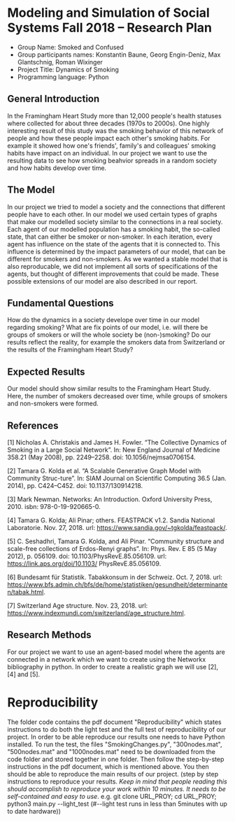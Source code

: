 # Modeling and Simulation of Social Systems Fall 2018 – Research Plan

* Group Name: Smoked and Confused
* Group participants names: Konstantin Baune, Georg Engin-Deniz, Max Glantschnig, Roman Wixinger
* Project Title: Dynamics of Smoking
* Programming language: Python


## General Introduction

In the Framingham Heart Study more than 12,000 people's health statuses where collected for about three decades (1970s to 2000s). One highly interesting result of this study was the smoking behavior of this network of people and how these people impact each other's smoking habits. For example it showed how one's friends', family's and colleagues' smoking habits have impact on an individual.
In our project we want to use the resulting data to see how smoking beahvior spreads in a random society and how habits develop over time.


## The Model

In our project we tried to model a society and the connections that different people have to each other. In our model we used certain types of graphs that make our modelled society similar to the connections in a real society. Each agent of our modelled population has a smoking habit, the so-called state, that can either be smoker or non-smoker. In each iteration, every agent has influence on the state of the agents that it is connected to. This influence is determined by the impact parameters of our model, that can be different for smokers and non-smokers. As we wanted a stable model that is also reproducable, we did not implement all sorts of specifications of the agents, but thought of different improvements that could be made. These possible extensions of our model are also described in our report.


## Fundamental Questions

How do the dynamics in a society develope over time in our model regarding smoking?
What are fix points of our model, i.e. will there be groups of smokers or will the whole society be (non-)smoking?
Do our results reflect the reality, for example the smokers data from Switzerland or the results of the Framingham Heart Study?


## Expected Results

Our model should show similar results to the Framingham Heart Study. Here, the number of smokers decreased over time, while groups of smokers and non-smokers were formed.


## References 

[1] Nicholas A. Christakis and James H. Fowler. “The Collective Dynamics of Smoking in a Large Social Network”. In: New England Journal of Medicine 358.21 (May 2008), pp. 2249–2258. doi: 10.1056/nejmsa0706154.

[2] Tamara G. Kolda et al. “A Scalable Generative Graph Model with Community Struc-ture”. In: SIAM Journal on Scientific Computing 36.5 (Jan. 2014), pp. C424–C452. doi: 10.1137/130914218.

[3] Mark Newman. Networks: An Introduction. Oxford University Press, 2010. isbn: 978-0-19-920665-0.

[4] Tamara G. Kolda; Ali Pinar; others. FEASTPACK v1.2. Sandia National Laboratorie. Nov. 27, 2018. url: https://www.sandia.gov/~tgkolda/feastpack/.

[5] C. Seshadhri, Tamara G. Kolda, and Ali Pinar. “Community structure and scale-free collections of Erdos-Renyi graphs”. In: Phys. Rev. E 85 (5 May 2012), p. 056109. doi: 10.1103/PhysRevE.85.056109. url: https://link.aps.org/doi/10.1103/ PhysRevE.85.056109.

[6] Bundesamt für Statistik. Tabakkonsum in der Schweiz. Oct. 7, 2018. url: https://www.bfs.admin.ch/bfs/de/home/statistiken/gesundheit/determinanten/tabak.html.

[7] Switzerland Age structure. Nov. 23, 2018. url: https://www.indexmundi.com/switzerland/age_structure.html.

## Research Methods

For our project we want to use an agent-based model where the agents are connected in a network which we want to create using the Networkx bibliography in python. In order to create a realistic graph we will use [2], [4] and [5].


# Reproducibility

The folder code contains the pdf document "Reproducibility" which states instructions to do both the light test and the full test of reproducibility of our project.
In order to be able reproduce our results one needs to have Python installed. To run the test, the files "SmokingChanges.py", "300nodes.mat", "500nodes.mat" and "1000nodes.mat" need to be downloaded from the code folder and stored together in one folder. Then follow the step-by-step instructions in the pdf document, which is mentioned above.
You then should be able to reproduce the main results of our project.
(step by step instructions to reproduce your results. *Keep in mind that people reading this should accomplish to reproduce your work within 10 minutes. It needs to be self-contained and easy to use*. e.g. git clone URL_PROY; cd URL_PROY; python3 main.py --light_test (#--light test runs in less than 5minutes with up to date hardware)) 

